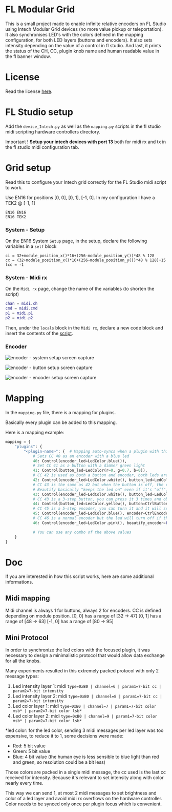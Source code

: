 # FL Modular Grid

This is a small project made to enable infinite relative encoders on FL Studio using Intech Modular Grid devices (no more value pickup or teleportation).
It also synchronises LED's with the colors defined in the mapping configuration, for both LED layers (buttons and encoders).
It also sets intensity depending on the value of a control in fl studio.
And last, it prints the status of the CH, CC, plugin knob name and human readable value in the fl banner window.

# License

Read the license [here](`LICENSE.md`).

# FL Studio setup

Add the `device_Intech.py` as well as the `mapping.py` scripts in the fl studio midi scripting hardware controllers directory.

Important ! **Setup your intech devices with port 13** both for midi rx and tx in the fl studio midi configuration tab.

# Grid setup

Read this to configure your Intech grid correctly for the FL Studio midi script to work.

Use EN16 for positions [0, 0], [0, 1], [-1, 0]. In my configuration I have a TEK2 @ [-1, 1]
```
EN16 EN16
EN16 TEK2
```

### System - Setup

On the EN16 System `Setup` page, in the setup, declare the following variables in a `self` block

```
ci = 32+module_position_x()*16+(256-module_position_y())*48 % 128
cx = (32+module_position_x()*16+(256-module_position_y())*48 % 128)+15
lcc = -1
```

### System - Midi rx

On the `Midi rx` page, change the name of the variables (to shorten the script)

```lua
chan = midi.ch
cmd = midi.cmd
p1 = midi.p1
p2 = midi.p2
```

Then, under the `locals` block in the `Midi rx`, declare a new code block and insert the contents of the [script](grid_script.lua).

### Encoder

![encoder - system setup screen capture](encoder_system.png)

![encoder - button setup screen capture](encoder_button.png)

![encoder - encoder setup screen capture](encoder_encoder.png)

# Mapping

In the `mapping.py` file, there is a mapping for plugins.

Basically every plugin can be added to this mapping.

Here is a mapping example:

```python
mapping = {
    "plugins": {
        "<plugin-name>": {  # Mapping auto-syncs when a plugin with this name is focused in the FL Studio DAW
            # Sets CC 40 as an encoder with a blue led
            40: Control(encoder_led=LedColor.blue()),
            # Set CC 41 as a button with a dimmer green light
            41: Control(button_led=LedColor(r=0, g=0.7, b=0)),
            # CC 42 is used as both a button and encoder, both leds are sync depending on what's pressed
            42: Control(encoder_led=LedColor.white(), button_led=LedColor.red()),
            # CC 43 is the same as 42 but when the button is off, the red led is not dim, it's just off
            # Beautify basically "keeps the led on" even if it's "off", it's just dim
            43: Control(encoder_led=LedColor.white(), button_led=LedColor.red(), beautify_button=False),
            # CC 43 is a 3-step button, you can press it 3 times and obtain stepped midi controls
            44: Control(button_led=LedColor.yellow(), button=CtrlButton(steps=3)),
            # CC 45 is a 5-step encoder, you can turn it and it will send a higher relative value, useful for stepped potentiometers for example
            45: Control(encoder_led=LedColor.blue(), encoder=CtrlEncoder(steps=5)),
            # CC 46 is a normal encoder but the led will turn off if the value is 0
            46: Control(encoder_led=LedColor.pink(), beautify_encoder=False),

            # You can use any combo of the above values
    }
}
```

# Doc

If you are interested in how this script works, here are some additional informations.

## Midi mapping

Midi channel is always 1 for buttons, always 2 for encoders.
CC is defined depending on module position.
[0, 0] has a range of [32 -> 47]
[0, 1] has a range of [48 -> 63]
[-1, 0] has a range of [80 -> 95]

## Mini Protocol

In order to synchronize the led colors with the focused plugin, it was necessary to design a minimalistic protocol that would allow data exchange for all the knobs.

Many experiments resulted in this extremely packed protocol with only 2 message types:

1. Led intensity layer 1: midi `type=0xB0 | channel=6 | param1=7-bit cc | param2=7-bit intensity`
2. Led intensity layer 2: midi `type=0xB0 | channel=8 | param1=7-bit cc | param2=7-bit intensity`
3. Led color layer 1: midi `type=0xB0 | channel=7 | param1=7-bit color msb* | param2=7-bit color lsb*`
3. Led color layer 2: midi `type=0xB0 | channel=9 | param1=7-bit color msb* | param2=7-bit color lsb*`

*led color: for the led color, sending 3 midi messages per led layer was too expensive, to reduce it to 1, some decisions were made:
- Red: 5 bit value
- Green: 5 bit value
- Blue: 4 bit value (the human eye is less sensible to blue light than red and green, so resolution could be a bit less)

Those colors are packed in a single midi message, the cc used is the last cc received for intensity. Because it's relevant to set intensity along with color nearly every time.

This way we can send 1, at most 2 midi messages to set brightness and color of a led layer and avoid midi rx overflows on the hardware controller.
Color needs to be synced only once per plugin focus which is convenient.
